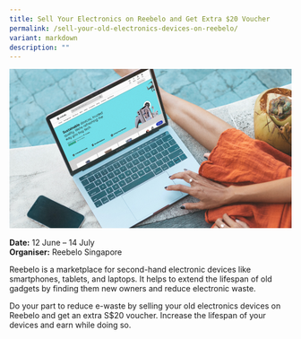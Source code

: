 ```yaml
---
title: Sell Your Electronics on Reebelo and Get Extra $20 Voucher
permalink: /sell-your-old-electronics-devices-on-reebelo/
variant: markdown
description: ""
---
```

![Picture of a person using a laptop which shows Reebelo's webpage](/images/Reebelo_sell_your_old_electronics.png)

**Date:** 12 June – 14 July<br>
**Organiser:** Reebelo Singapore

Reebelo is a marketplace for second-hand electronic devices like smartphones, tablets, and laptops. It helps to extend the lifespan of old gadgets by finding them new owners and reduce electronic waste.&nbsp;

Do your part to reduce e-waste by selling your old electronics devices on Reebelo and get an extra S$20 voucher. Increase the lifespan of your devices and earn while doing so.